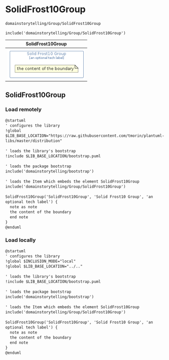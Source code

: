 # SolidFrost10Group


```text
domainstorytelling/Group/SolidFrost10Group
```

```text
include('domainstorytelling/Group/SolidFrost10Group')
```



| SolidFrost10Group |
| :---: |
| ![illustration for SolidFrost10Group](../../domainstorytelling/Group/SolidFrost10Group.Local.png) |







## SolidFrost10Group

### Load remotely
```plantuml
@startuml
' configures the library
!global $LIB_BASE_LOCATION="https://raw.githubusercontent.com/tmorin/plantuml-libs/master/distribution"

' loads the library's bootstrap
!include $LIB_BASE_LOCATION/bootstrap.puml

' loads the package bootstrap
include('domainstorytelling/bootstrap')

' loads the Item which embeds the element SolidFrost10Group
include('domainstorytelling/Group/SolidFrost10Group')

SolidFrost10Group('SolidFrost10Group', 'Solid Frost10 Group', 'an optional tech label') {
  note as note
  the content of the boundary
  end note
}
@enduml
```

### Load locally
```plantuml
@startuml
' configures the library
!global $INCLUSION_MODE="local"
!global $LIB_BASE_LOCATION="../.."

' loads the library's bootstrap
!include $LIB_BASE_LOCATION/bootstrap.puml

' loads the package bootstrap
include('domainstorytelling/bootstrap')

' loads the Item which embeds the element SolidFrost10Group
include('domainstorytelling/Group/SolidFrost10Group')

SolidFrost10Group('SolidFrost10Group', 'Solid Frost10 Group', 'an optional tech label') {
  note as note
  the content of the boundary
  end note
}
@enduml
```

